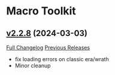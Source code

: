 # Macro Toolkit

## [v2.2.8](https://github.com/NumyAddon/MacroToolkit/tree/v2.2.8) (2024-03-03)
[Full Changelog](https://github.com/NumyAddon/MacroToolkit/compare/v2.2.7...v2.2.8) [Previous Releases](https://github.com/NumyAddon/MacroToolkit/releases)

- fix loading errors on classic era/wrath  
- Minor cleanup  
